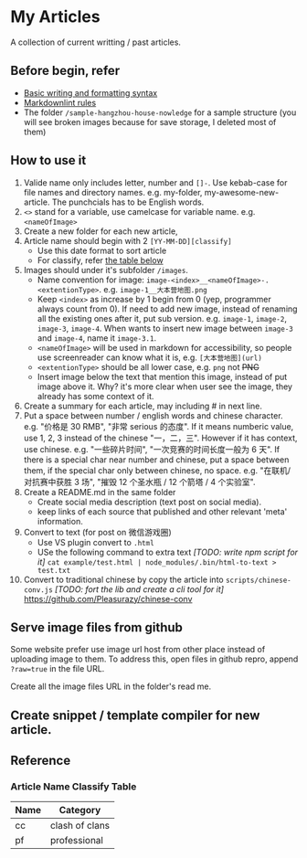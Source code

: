 # My Articles

A collection of current writting / past articles.

## Before begin, refer

- [Basic writing and formatting syntax](https://help.github.com/articles/basic-writing-and-formatting-syntax/)
- [Markdownlint rules](https://github.com/DavidAnson/markdownlint/blob/master/doc/Rules.md)
- The folder `/sample-hangzhou-house-nowledge` for a sample structure (you will see broken images because for save storage, I deleted most of them)

## How to use it

1. Valide name only includes letter, number and `[]-`. Use kebab-case for file names and directory names. e.g. my-folder, my-awesome-new-article. The punchcials has to be English words.
2. `<>` stand for a variable, use camelcase for variable name. e.g. `<nameOfImage>`
3. Create a new folder for each new article,
4. Article name should begin with 2 `[YY-MM-DD][classify]`
    - Use this date format to sort article
    - For classify, refer [the table below](#article-name-classify-table)
5. Images should under it's subfolder `/images`.
    - Name convention for image: `image-<index>__<nameOfImage>-.<extentionType>`. e.g. `image-1__大本营地图.png`
    - Keep `<index>` as increase by 1 begin from 0 (yep, programmer always count from 0). If need to add new image, instead of renaming all the existing ones after it, put sub version. e.g. `image-1`, `image-2`, `image-3`, `image-4`. When wants to insert new image between `image-3` and `image-4`, name it `image-3.1`.
    - `<nameOfImage>` will be used in markdown for accessibility, so people use screenreader can know what it is, e.g. `[大本营地图](url)`
    - `<extentionType>` should be all lower case, e.g. `png` not ~~PNG~~
    - Insert image below the text that mention this image, instead of put image above it. Why? it's more clear when user see the image, they already has some context of it.
6. Create a summary for each article, may including # in next line.
7. Put a space between number / english words and chinese character. e.g. "价格是 30 RMB", "非常 serious 的态度". If it means numberic value, use 1, 2, 3 instead of the chinese "一，二，三". However if it has context, use chinese. e.g. "一些碎片时间", "一次竞赛的时间长度一般为 6 天". If there is a special char near number and chinese, put a space between them, if the special char only between chinese, no space. e.g. "在联机/对抗赛中获胜 3 场", "摧毁 12 个圣水瓶 / 12 个箭塔 / 4 个实验室".
8. Create a README.md in the same folder
    - Create social media description (text post on social media).
    - keep links of each source that published and other relevant 'meta' information.
9. Convert to text (for post on 微信游戏圈)
    - Use VS plugin convert to `.html`
    - USe the following command to extra text _[TODO: write npm script for it]_ `cat example/test.html | node_modules/.bin/html-to-text > test.txt`
10. Convert to traditional chinese by copy the article into `scripts/chinese-conv.js` _[TODO: fort the lib and create a cli tool for it]_ https://github.com/Pleasurazy/chinese-conv

## Serve image files from github

<!-- TODO -->
Some website prefer use image url host from other place instead of uploading image to them. To address this, open files in github repro, append `?raw=true` in the file URL.

<!-- TODO -->
Create all the image files URL in the folder's read me.

## Create snippet / template compiler for new article.

## Reference

### Article Name Classify Table

Name | Category
------------ | -------------
cc | clash of clans
pf | professional